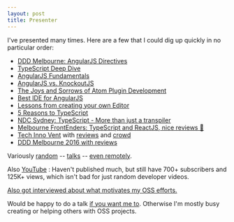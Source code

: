 ```yaml
---
layout: post
title: Presenter
---
```

I've presented many times. Here are a few that I could dig up quickly in no particular order:

* [DDD Melbourne: AngularJS Directives](http://blog.picnicsoftware.com/basarat-with-angular-at-ddd-melbourne)
* [TypeScript Deep Dive](http://www.meetup.com/Melbourne-ALT-NET/events/115068682/)
* [AngularJS Fundamentals](http://www.meetup.com/Melbourne-ALT-NET/events/105244942/)
* [AngularJS vs. KnockoutJS](http://www.meetup.com/Melbourne-ALT-NET/events/123024172/)
* [The Joys and Sorrows of Atom Plugin Development](http://lanyrd.com/2015/decompressau/)
* [Best IDE for AngularJS](http://www.meetup.com/AngularJS-Melbourne/events/221359461/)
* [Lessons from creating your own Editor](http://chrisburgess.com.au/what-do-you-know-wdyk-melbourne/)
* [5 Reasons to TypeScript](https://www.webdirections.org/events/wdyk-melb-apr2014/)
* [NDC Sydney: TypeScript - More than just a transpiler](http://ndcsydney.com/speaker/basarat-ali-syed/)
* [Melbourne FrontEnders: TypeScript and ReactJS, nice reviews 🌹](http://www.meetup.com/front-end-developers-javascript/events/231703417/)
* [Tech Inno Vent](https://www.meetup.com/Tech-Inno-Vent/events/232717286/) with [reviews](https://twitter.com/basarat/status/763326794359418880) and [crowd](https://twitter.com/workatcrownbet/status/763563637772464128?refsrc=email&s=11)
* [DDD Melbourne 2016 with reviews](https://twitter.com/AbhayaChauhan/status/764276527244546048) 


Variously [random](https://twitter.com/PicnicSoftware/status/538111725732507649) -- [talks](http://www.meetup.com/MelbNodeJS/events/222926818/) -- [even remotely](http://www.meetup.com/Adelaide-dotNET/events/231160074/).

Also [YouTube](http://youtube.com/basaratali) : Haven't published much, but still have 700+ subscribers and 125K+ views, which isn't bad for just random developer videos.

[Also got interviewed about what motivates my OSS efforts.](http://developeronfire.com/episode-146-basarat-ali-syed-niche-and-fire)

Would be happy to do a talk [if you want me to](https://twitter.com/basarat). Otherwise I'm mostly busy creating or helping others with OSS projects.
